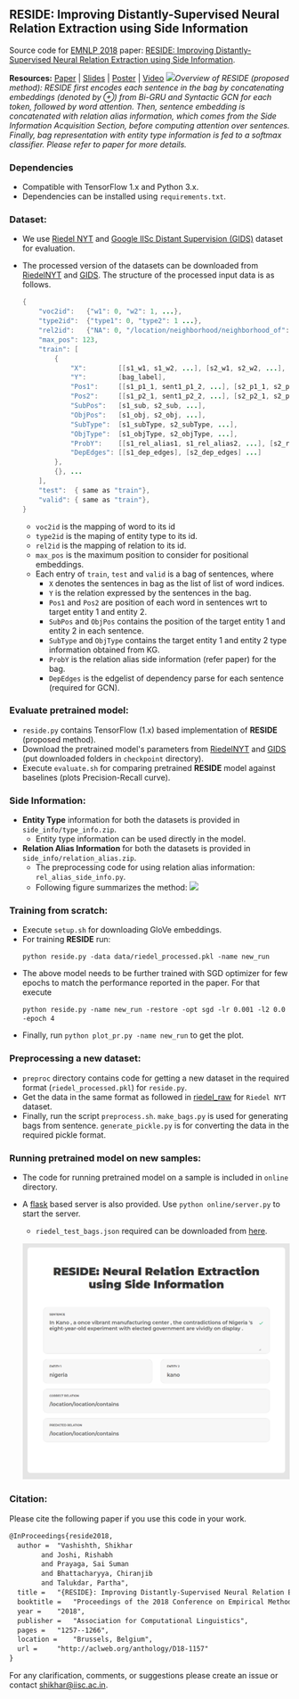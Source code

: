 ## RESIDE: Improving Distantly-Supervised Neural Relation Extraction using Side Information

Source code for [EMNLP 2018](http://emnlp2018.org) paper: [RESIDE: Improving Distantly-Supervised Neural Relation Extraction using Side Information](http://aclweb.org/anthology/D18-1157).

**Resources:** [Paper](http://aclweb.org/anthology/D18-1157) | [Slides](https://docs.google.com/presentation/d/1Oyo59qDjQi7SsyLp3GCWkFbq7Px7TPrXa-KiSqwq6e0/edit#slide=id.gc6f73a04f_0_0) | [Poster](https://shikhar-vashishth.github.io/assets/pdf/reside_poster.pdf) | [Video](https://vimeo.com/305199302)
![](https://github.com/malllabiisc/RESIDE/blob/master/images/overview.png)*Overview of RESIDE (proposed method): RESIDE first encodes each sentence in the bag by concatenating embeddings (denoted by ⊕) from Bi-GRU and Syntactic GCN for each token, followed by word attention.*
*Then, sentence embedding is concatenated with relation alias information, which comes from the Side Information Acquisition Section, before computing attention over sentences. Finally, bag representation with entity type information is fed to a softmax classifier. Please refer to paper for more details.* 

### Dependencies

- Compatible with TensorFlow 1.x and Python 3.x.
- Dependencies can be installed using `requirements.txt`.

### Dataset:

- We use [Riedel NYT](http://iesl.cs.umass.edu/riedel/ecml/) and [Google IISc Distant Supervision (GIDS)](https://arxiv.org/pdf/1804.06987.pdf) dataset​ for evaluation.

- The processed version of the datasets can be downloaded from [RiedelNYT](https://drive.google.com/file/d/1UD86c_6O_NSBn2DYirk6ygaHy_fTL-hN/view?usp=sharing) and [GIDS](https://drive.google.com/file/d/1UMS4EmWv5SWXfaSl_ZC4DcT3dk3JyHeq/view?usp=sharing). The structure of the processed input data is as follows.

  ```java
  {
      "voc2id":   {"w1": 0, "w2": 1, ...},
      "type2id":  {"type1": 0, "type2": 1 ...},
      "rel2id":   {"NA": 0, "/location/neighborhood/neighborhood_of": 1, ...}
      "max_pos": 123,
      "train": [
          {
              "X":        [[s1_w1, s1_w2, ...], [s2_w1, s2_w2, ...], ...],
              "Y":        [bag_label],
              "Pos1":     [[s1_p1_1, sent1_p1_2, ...], [s2_p1_1, s2_p1_2, ...], ...],
              "Pos2":     [[s1_p2_1, sent1_p2_2, ...], [s2_p2_1, s2_p2_2, ...], ...],
              "SubPos":   [s1_sub, s2_sub, ...],
              "ObjPos":   [s1_obj, s2_obj, ...],
              "SubType":  [s1_subType, s2_subType, ...],
              "ObjType":  [s1_objType, s2_objType, ...],
              "ProbY":    [[s1_rel_alias1, s1_rel_alias2, ...], [s2_rel_alias1, ... ], ...]
              "DepEdges": [[s1_dep_edges], [s2_dep_edges] ...]
          },
          {}, ...
      ],
      "test":  { same as "train"},
      "valid": { same as "train"},
  }
  ```

  * `voc2id` is the mapping of word to its id
  * `type2id` is the maping of entity type to its id.
  * `rel2id` is the mapping of relation to its id. 
  * `max_pos` is the maximum position to consider for positional embeddings.
  * Each entry of `train`, `test` and `valid` is a bag of sentences, where
    * `X` denotes the sentences in bag as the list of list of word indices.
    * `Y` is the relation expressed by the sentences in the bag.
    * `Pos1` and `Pos2` are position of each word in sentences wrt to target entity 1 and entity 2.
    * `SubPos` and `ObjPos` contains the position of the target entity 1 and entity 2 in each sentence.
    * `SubType` and `ObjType` contains the target entity 1 and entity 2 type information obtained from KG.
    * `ProbY` is the relation alias side information (refer paper) for the bag.
    * `DepEdges` is the edgelist of dependency parse for each sentence (required for GCN).

### Evaluate pretrained model:

- `reside.py` contains TensorFlow (1.x) based implementation of **RESIDE** (proposed method).
- Download the pretrained model's parameters from [RiedelNYT](https://drive.google.com/file/d/1CUk10FTncaaZspAoh8YkHTML3RJHfW7e/view?usp=sharing) and [GIDS](https://drive.google.com/file/d/1X5pKkL6eOkGXw39baq0n9noBXa--5EhE/view?usp=sharing) (put downloaded folders in `checkpoint` directory). 
- Execute `evaluate.sh` for comparing pretrained **RESIDE** model against baselines (plots Precision-Recall curve). 

### Side Information:

- **Entity Type** information for both the datasets is provided in `side_info/type_info.zip`. 
  * Entity type information can be used directly in the model.
- **Relation Alias Information** for both the datasets is provided in `side_info/relation_alias.zip`.
  * The preprocessing code for using relation alias information: `rel_alias_side_info.py`. 
  * Following figure summarizes the method:
  ![](https://github.com/malllabiisc/RESIDE/blob/master/images/relation_alias.png)

### Training from scratch:
- Execute `setup.sh` for downloading GloVe embeddings.
- For training **RESIDE** run:
  ```shell
  python reside.py -data data/riedel_processed.pkl -name new_run
  ```

* The above model needs to be further trained with SGD optimizer for few epochs to match the performance reported in the paper. For that execute

  ```shell
  python reside.py -name new_run -restore -opt sgd -lr 0.001 -l2 0.0 -epoch 4
  ```

* Finally, run `python plot_pr.py -name new_run` to get the plot.

### Preprocessing a new dataset:

* `preproc` directory contains code for getting a new dataset in the required format (`riedel_processed.pkl`) for `reside.py`.
* Get the data in the same format as followed in [riedel_raw](https://drive.google.com/file/d/1D7bZPvrSAbIPaFSG7ZswYQcPA3tmouCw/view?usp=sharing) for `Riedel NYT` dataset.
* Finally, run the script `preprocess.sh`.  `make_bags.py` is used for generating bags from sentence. `generate_pickle.py` is for converting the data in the required pickle format.

### Running pretrained model on new samples:

- The code for running pretrained model on a sample is included in `online` directory.

- A [flask](http://flask.pocoo.org/) based server is also provided. Use `python online/server.py` to start the server.

  - `riedel_test_bags.json` required can be downloaded from [here](https://drive.google.com/file/d/1tIczJKU5NrZJvR-XHUEh7IrFrvbS_aHn/view?usp=sharing).

  ![](./images/demo.png)

### Citation:
Please cite the following paper if you use this code in your work.

```tex
@InProceedings{reside2018,
  author = 	"Vashishth, Shikhar
		and Joshi, Rishabh
		and Prayaga, Sai Suman
		and Bhattacharyya, Chiranjib
		and Talukdar, Partha",
  title = 	"{RESIDE}: Improving Distantly-Supervised Neural Relation Extraction using Side Information",
  booktitle = 	"Proceedings of the 2018 Conference on Empirical Methods in Natural Language Processing",
  year = 	"2018",
  publisher = 	"Association for Computational Linguistics",
  pages = 	"1257--1266",
  location = 	"Brussels, Belgium",
  url = 	"http://aclweb.org/anthology/D18-1157"
}
```

For any clarification, comments, or suggestions please create an issue or contact [shikhar@iisc.ac.in](http://shikhar-vashishth.github.io).

